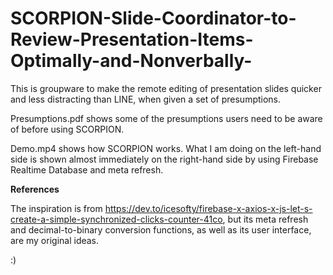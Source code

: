# SCORPION-Slide-Coordinator-to-Review-Presentation-Items-Optimally-and-Nonverbally-
This is groupware to make the remote editing of presentation slides quicker and less distracting than LINE, when given a set of presumptions. 

Presumptions.pdf shows some of the presumptions users need to be aware of before using SCORPION.

Demo.mp4 shows how SCORPION works. What I am doing on the left-hand side is shown almost immediately on the right-hand side by using Firebase Realtime Database and meta refresh.

**References**

The inspiration is from https://dev.to/icesofty/firebase-x-axios-x-js-let-s-create-a-simple-synchronized-clicks-counter-41co, but its meta refresh and decimal-to-binary conversion functions, as well as its user interface, are my original ideas.

:)

